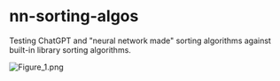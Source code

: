 # nn-sorting-algos
Testing ChatGPT and "neural network made" sorting algorithms against built-in library sorting algorithms.

![Figure_1.png](https://github.com/matthewlroy/nn-sorting-algos/blob/main/Figure_1.png)
